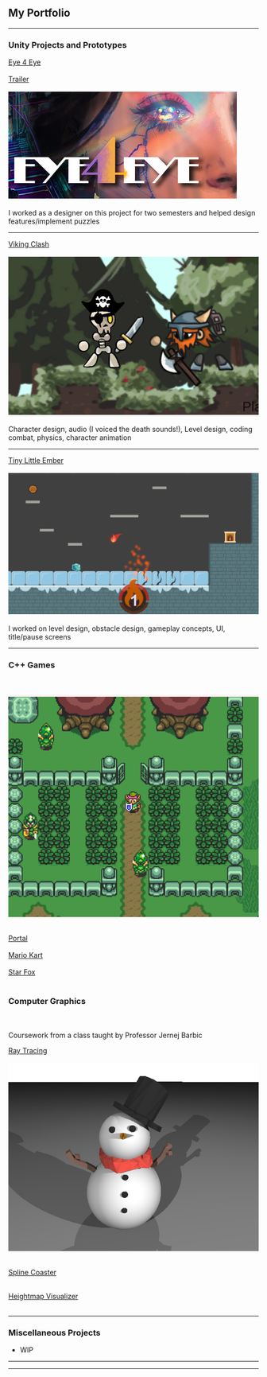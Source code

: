 ## My Portfolio

---

### Unity Projects and Prototypes

[Eye 4 Eye](https://store.steampowered.com/app/2269450/Eye_4_Eye/)
<br><br>
[Trailer](https://www.youtube.com/watch?v=Za2Sljczsjo)
<br><br>
<img src="images/e4e.jpg?raw=true"/>
<br><br>
I worked as a designer on this project for two semesters and helped design features/implement puzzles

---
[Viking Clash](https://justin0618.itch.io/vikingclash)
<br><br>
<img src="images/vikingdemo.png?raw=true"/>
<br><br>
Character design, audio (I voiced the death sounds!), Level design, coding combat, physics, character animation

---
[Tiny Little Ember](https://justin0618.itch.io/tiny-little-ember)
<br><br>
<img src="images/ember.png?raw=true"/>
<br><br>
I worked on level design, obstacle design, gameplay concepts, UI, title/pause screens

---

### C++ Games
<br><br>
<img src="images/Linkpng.png?raw=true"/>
<br><br>

[Portal](https://youtu.be/kYGnARfE9qE)
<br><br>
[Mario Kart](https://youtu.be/UMQP3s2BNSU)
<br><br>
[Star Fox](https://youtu.be/LAjMe1ia4MY)
<br><br>

### Computer Graphics
<br><br> 
Coursework from a class taught by Professor Jernej Barbic

[Ray Tracing](https://chen221.github.io/JustinsPortfolio/raytracing)
<br><br>
<img src="images/003.jpg?raw=true"/>
<br><br>

[Spline Coaster](https://youtu.be/Eb8QzwifDZM)
<br><br>

[Heightmap Visualizer](https://youtu.be/lvE7MpCKFfY)
<br><br>

---
### Miscellaneous Projects

- WIP

---



---
